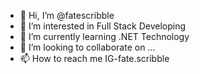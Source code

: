 - 👋 Hi, I’m @fatescribble
- 👀 I’m interested in Full Stack Developing
- 🌱 I’m currently learning .NET Technology
- 💞️ I’m looking to collaborate on ...
- 📫 How to reach me IG-fate.scribble

<!---
fatescribble/fatescribble is a ✨ special ✨ repository because its `README.md` (this file) appears on your GitHub profile.
You can click the Preview link to take a look at your changes.
--->
